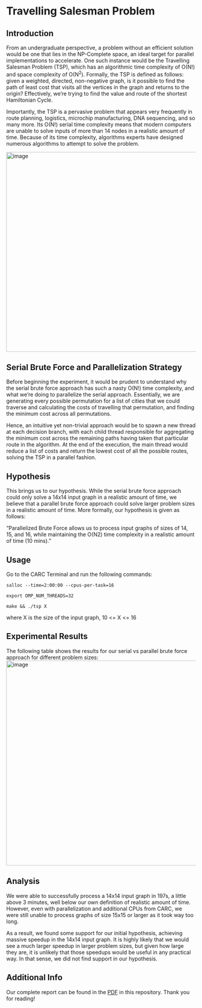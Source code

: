 # Travelling Salesman Problem

## Introduction

From an undergraduate perspective, a problem without an efficient solution would be one that lies in the NP-Complete space, an ideal target for parallel implementations to accelerate. One such instance would be the Travelling Salesman Problem (TSP), which has an algorithmic time complexity of O(N!) and space complexity of O(N<sup>2</sup>). Formally, the TSP is defined as follows: given a weighted, directed, non-negative graph, is it possible to find the path of least cost that visits all the vertices in the graph and returns to the origin? Effectively, we’re trying to find the value and route of the shortest Hamiltonian Cycle.

Importantly, the TSP is a pervasive problem that appears very frequently in route planning, logistics, microchip manufacturing, DNA sequencing, and so many more. Its O(N!) serial time complexity means that modern computers are unable to solve inputs of more than 14 nodes in a realistic amount of time. Because of its time complexity, algorithms experts have designed numerous algorithms to attempt to solve the problem.

<img width="531" alt="image" src="https://user-images.githubusercontent.com/88414565/205586085-9f612c7f-3e35-423b-9a56-199cc8c7f363.png">

## Serial Brute Force and Parallelization Strategy

Before beginning the experiment, it would be prudent to understand why the serial brute force approach has such a nasty O(N!) time complexity, and what we’re doing to parallelize the serial approach. Essentially, we are generating every possible permutation for a list of cities that we could traverse and calculating the costs of travelling that permutation, and finding the minimum cost across all permutations.

Hence, an intuitive yet non-trivial approach would be to spawn a new thread at each decision branch, with each child thread responsible for aggregating the minimum cost across the remaining paths having taken that particular route in the algorithm. At the end of the execution, the main thread would reduce a list of costs and return the lowest cost of all the possible routes, solving the TSP in a parallel fashion.

## Hypothesis

This brings us to our hypothesis. While the serial brute force approach could only solve a 14x14 input graph in a realistic amount of time, we believe that a parallel brute force approach could solve larger problem sizes in a realistic amount of time. More formally, our hypothesis is given as follows:

“Parallelized Brute Force allows us to process input graphs of sizes of 14, 15, and 16, while maintaining the O(N2) time complexity in a realistic amount of time (10 mins).”

## Usage

Go to the CARC Terminal and run the following commands:

```
salloc --time=2:00:00 --cpus-per-task=16
```

```
export OMP_NUM_THREADS=32
```

```
make && ./tsp X
```

where X is the size of the input graph, 10 <= X <= 16

## Experimental Results

The following table shows the results for our serial vs parallel brute force approach for different problem sizes:
<img width="545" alt="image" src="https://user-images.githubusercontent.com/88414565/205585938-4bc94a1e-6c8f-479d-b1dc-b93d826e3ee2.png">

## Analysis

We were able to successfully process a 14x14 input graph in 197s, a little above 3 minutes, well below our own definition of realistic amount of time. However, even with parallelization and additional CPUs from CARC, we were still unable to process graphs of size 15x15 or larger as it took way too long.

As a result, we found some support for our initial hypothesis, achieving massive speedup in the 14x14 input graph. It is highly likely that we would see a much larger speedup in larger problem sizes, but given how large they are, it is unlikely that those speedups would be useful in any practical way. In that sense, we did not find support in our hypothesis.

## Additional Info

Our complete report can be found in the [PDF](https://github.com/susantoscott/travelling-salesman-problem/blob/master/EE451%20Final%20Project%20Report.pdf) in this repository. Thank you for reading!
